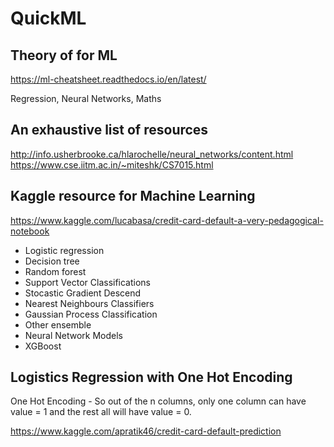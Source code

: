 # QuickML

## Theory of for ML

https://ml-cheatsheet.readthedocs.io/en/latest/

Regression, Neural Networks, Maths

## An exhaustive list of resources 

http://info.usherbrooke.ca/hlarochelle/neural_networks/content.html
https://www.cse.iitm.ac.in/~miteshk/CS7015.html

## Kaggle resource for Machine Learning

https://www.kaggle.com/lucabasa/credit-card-default-a-very-pedagogical-notebook

* Logistic regression
* Decision tree
* Random forest
* Support Vector Classifications
* Stocastic Gradient Descend
* Nearest Neighbours Classifiers
* Gaussian Process Classification
* Other ensemble
* Neural Network Models
* XGBoost

## Logistics Regression with One Hot Encoding
One Hot Encoding - So out of the n columns, only one column can have value = 1 and the rest all will have value = 0.

https://www.kaggle.com/apratik46/credit-card-default-prediction



